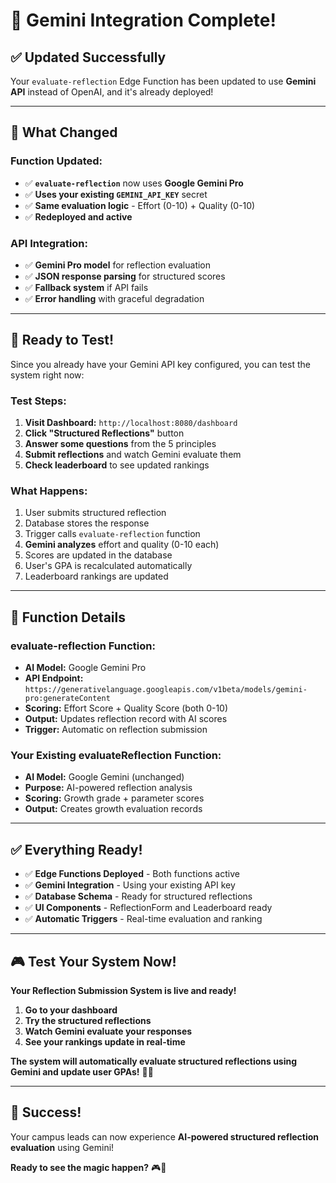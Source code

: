 # 🎉 Gemini Integration Complete!

## ✅ **Updated Successfully**

Your `evaluate-reflection` Edge Function has been updated to use **Gemini API** instead of OpenAI, and it's already deployed!

---

## 🔧 **What Changed**

### **Function Updated:**
- ✅ **`evaluate-reflection`** now uses **Google Gemini Pro**
- ✅ **Uses your existing `GEMINI_API_KEY`** secret
- ✅ **Same evaluation logic** - Effort (0-10) + Quality (0-10)
- ✅ **Redeployed and active**

### **API Integration:**
- ✅ **Gemini Pro model** for reflection evaluation
- ✅ **JSON response parsing** for structured scores
- ✅ **Fallback system** if API fails
- ✅ **Error handling** with graceful degradation

---

## 🚀 **Ready to Test!**

Since you already have your Gemini API key configured, you can test the system right now:

### **Test Steps:**
1. **Visit Dashboard:** `http://localhost:8080/dashboard`
2. **Click "Structured Reflections"** button
3. **Answer some questions** from the 5 principles
4. **Submit reflections** and watch Gemini evaluate them
5. **Check leaderboard** to see updated rankings

### **What Happens:**
1. User submits structured reflection
2. Database stores the response
3. Trigger calls `evaluate-reflection` function
4. **Gemini analyzes** effort and quality (0-10 each)
5. Scores are updated in the database
6. User's GPA is recalculated automatically
7. Leaderboard rankings are updated

---

## 🎯 **Function Details**

### **evaluate-reflection Function:**
- **AI Model:** Google Gemini Pro
- **API Endpoint:** `https://generativelanguage.googleapis.com/v1beta/models/gemini-pro:generateContent`
- **Scoring:** Effort Score + Quality Score (both 0-10)
- **Output:** Updates reflection record with AI scores
- **Trigger:** Automatic on reflection submission

### **Your Existing evaluateReflection Function:**
- **AI Model:** Google Gemini (unchanged)
- **Purpose:** AI-powered reflection analysis
- **Scoring:** Growth grade + parameter scores
- **Output:** Creates growth evaluation records

---

## ✅ **Everything Ready!**

- ✅ **Edge Functions Deployed** - Both functions active
- ✅ **Gemini Integration** - Using your existing API key
- ✅ **Database Schema** - Ready for structured reflections
- ✅ **UI Components** - ReflectionForm and Leaderboard ready
- ✅ **Automatic Triggers** - Real-time evaluation and ranking

---

## 🎮 **Test Your System Now!**

**Your Reflection Submission System is live and ready!**

1. **Go to your dashboard**
2. **Try the structured reflections**
3. **Watch Gemini evaluate your responses**
4. **See your rankings update in real-time**

**The system will automatically evaluate structured reflections using Gemini and update user GPAs!** 🚀✨

---

## 🎉 **Success!**

Your campus leads can now experience **AI-powered structured reflection evaluation** using Gemini!

**Ready to see the magic happen?** 🎮🚀
